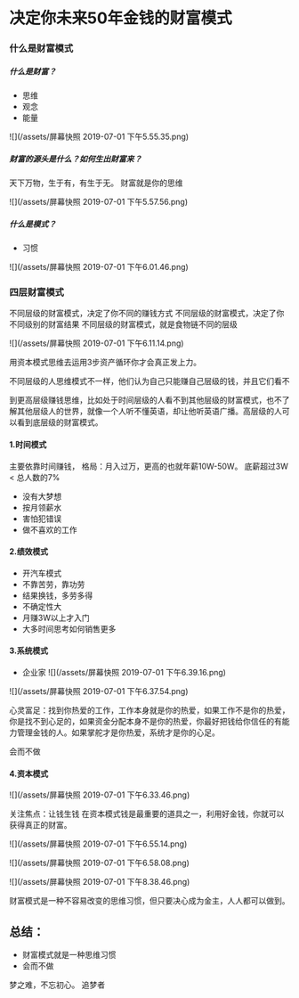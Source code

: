 # 决定你未来50年金钱的财富模式

### 什么是财富模式

##### 什么是财富？
* 思维
* 观念
* 能量

 ![](/assets/屏幕快照 2019-07-01 下午5.55.35.png)

##### 财富的源头是什么？如何生出财富来？

天下万物，生于有，有生于无。
财富就是你的思维

![](/assets/屏幕快照 2019-07-01 下午5.57.56.png)

##### 什么是模式？
* 习惯

![](/assets/屏幕快照 2019-07-01 下午6.01.46.png)

### 四层财富模式
不同层级的财富模式，决定了你不同的赚钱方式
不同层级的财富模式，决定了你不同级别的财富结果
不同层级的财富模式，就是食物链不同的层级

![](/assets/屏幕快照 2019-07-01 下午6.11.14.png)

用资本模式思维去运用3步资产循环你才会真正发上力。

不同层级的人思维模式不一样，他们认为自己只能赚自己层级的钱，并且它们看不

到更高层级赚钱思维，比如处于时间层级的人看不到其他层级的财富模式，也不了解其他层级人的世界，就像一个人听不懂英语，却让他听英语广播。高层级的人可以看到底层级的财富模式。

#### 1.时间模式

主要依靠时间赚钱，
格局：月入过万，更高的也就年薪10W-50W。
底薪超过3W < 总人数的7%
* 没有大梦想
* 按月领薪水
* 害怕犯错误
* 做不喜欢的工作

#### 2.绩效模式
* 开汽车模式
* 不靠苦劳，靠功劳
* 结果换钱，多劳多得
* 不确定性大
* 月赚3W以上才入门
* 大多时间思考如何销售更多

#### 3.系统模式
* 企业家
![](/assets/屏幕快照 2019-07-01 下午6.39.16.png)

![](/assets/屏幕快照 2019-07-01 下午6.37.54.png)


心灵富足：找到你热爱的工作，工作本身就是你的热爱，如果工作不是你的热爱，你是找不到心足的，如果资金分配本身不是你的热爱，你最好把钱给你信任的有能力管理金钱的人。如果掌舵才是你热爱，系统才是你的心足。


会而不做

#### 4.资本模式

![](/assets/屏幕快照 2019-07-01 下午6.33.46.png)

关注焦点：让钱生钱
在资本模式钱是最重要的道具之一，利用好金钱，你就可以获得真正的财富。


![](/assets/屏幕快照 2019-07-01 下午6.55.14.png)

![](/assets/屏幕快照 2019-07-01 下午6.58.08.png)

![](/assets/屏幕快照 2019-07-01 下午8.38.46.png)

财富模式是一种不容易改变的思维习惯，但只要决心成为金主，人人都可以做到。

## 总结：

* 财富模式就是一种思维习惯
* 会而不做


梦之难，不忘初心。
追梦者



